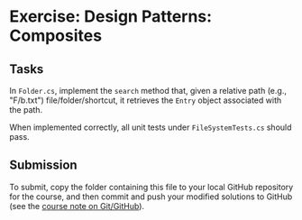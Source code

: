 # Exercise: Design Patterns: Composites

## Tasks

In `Folder.cs`, implement the `search` method that, given a relative path (e.g., 
"F/b.txt") file/folder/shortcut, it retrieves the `Entry` object associated with
the path.

When implemented correctly, all unit tests under `FileSystemTests.cs` should
pass.
   
## Submission

To submit, copy the folder containing this file to your local GitHub repository
for the course, and then commit and push your modified solutions to GitHub
(see the [course note on Git/GitHub](http://softwarearch.santoslab.org/01-tooling/index.html#git-github)).
